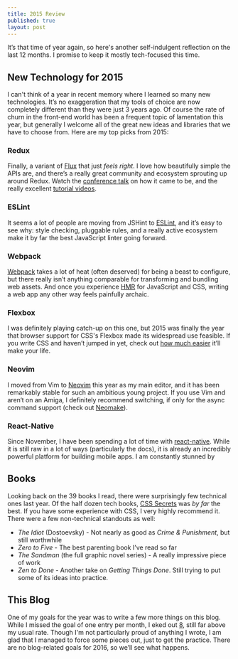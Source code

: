 ```yaml
---
title: 2015 Review
published: true
layout: post
---
```


It’s that time of year again, so here's another self-indulgent reflection on the
last 12 months. I promise to keep it mostly tech-focused this time.


## New Technology for 2015

I can't think of a year in recent memory where I learned so many new technologies.
It’s no exaggeration that my tools of choice are now completely different
than they were just 3 years ago. Of course the rate of churn in the front-end
world has been a frequent topic of lamentation this year, but generally I welcome
all of the great new ideas and libraries that we have to choose from. Here are my
top picks from 2015:

### Redux
Finally, a variant of [Flux](https://facebook.github.io/flux/) that just *feels
right*. I love how beautifully simple the APIs are, and there’s a really great
community and ecosystem sprouting up around Redux. Watch the [conference
talk](https://www.youtube.com/watch?v=xsSnOQynTHs) on how it came to be, and the
really excellent [tutorial videos](https://egghead.io/series/getting-started-with-redux).

### ESLint
It seems a lot of people are moving from JSHint to [ESLint](http://eslint.org),
and it’s easy to see why: style checking, pluggable rules, and a really active
ecosystem make it by far the best JavaScript linter going forward.

### Webpack
[Webpack](https://github.com/webpack/webpack/) takes a lot of heat (often deserved)
for being a beast to configure, but there really isn’t anything comparable for
transforming and bundling web assets. And once you experience [HMR](https://webpack.github.io/docs/hot-module-replacement.html) for JavaScript and CSS, writing a web app any
other way feels painfully archaic.

### Flexbox
I was definitely playing catch-up on this one, but 2015 was finally the year that
browser support for CSS's Flexbox made its widespread use feasible.
If you write CSS and haven’t jumped in yet, check out [how much easier](https://philipwalton.github.io/solved-by-flexbox/) it’ll make your life.

### Neovim
I moved from Vim to [Neovim](https://github.com/neovim/neovim) this year as my main
editor, and it has been remarkably stable for such an ambitious young project.
If you use Vim and aren‘t on an Amiga, I definitely recommend switching, if only
for the async command support (check out [Neomake](https://github.com/benekastah/neomake)).

### React-Native
Since November, I have been spending a lot of time with [react-native](https://facebook.github.io/react-native/). While it is still raw in a lot of ways (particularly the docs),
it is already an incredibly powerful platform for building mobile apps. I am constantly
stunned by 


## Books

Looking back on the 39 books I read, there were surprisingly few technical ones
last year. Of the half dozen tech books, [CSS Secrets](http://shop.oreilly.com/product/0636920031123.do) was *by far* the best. If you have some experience with CSS, I very
highly recommend it. There were a few non-technical standouts as well:

* *The Idiot* (Dostoevsky) - Not nearly as good as *Crime & Punishment*, but still worthwhile
* *Zero to Five* - The best parenting book I’ve read so far
* *The Sandman* (the full graphic novel series) - A really impressive piece of work
* *Zen to Done* - Another take on *Getting Things Done*. Still trying to put some
  of its ideas into practice.


## This Blog

One of my goals for the year was to write a few more things on this blog. While
I missed the goal of one entry per month, I eked out [8](/posts), still far above
my usual rate. Though I'm not particularly proud of anything I wrote, I am glad
that I managed to force some pieces out, just to get the practice. There are no
blog-related goals for 2016, so we’ll see what happens.
